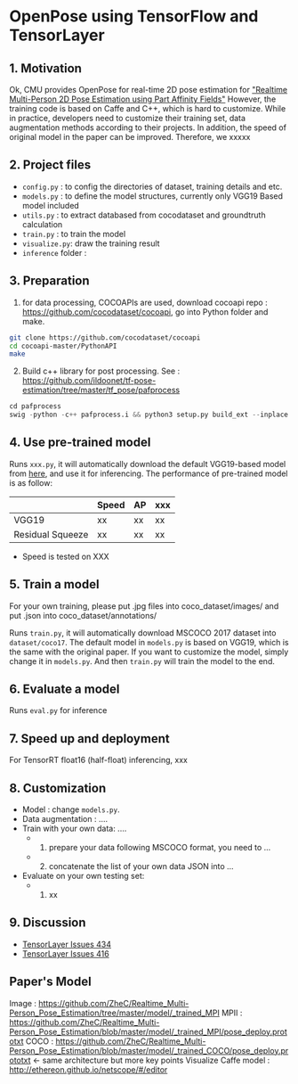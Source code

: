 # OpenPose using TensorFlow and TensorLayer

## 1. Motivation

Ok, CMU provides OpenPose for real-time 2D pose estimation for ["Realtime Multi-Person 2D Pose Estimation using Part Affinity Fields"]() However, the training code is based on Caffe and C++, which is hard to customize.
While in practice, developers need to customize their training set, data augmentation methods according to their projects.
In addition, the speed of original model in the paper can be improved.
Therefore, we xxxxx

## 2. Project files

- `config.py` : to config the directories of dataset, training details and etc.
- `models.py` : to define the model structures, currently only VGG19 Based model included
- `utils.py` : to extract databased from cocodataset and groundtruth calculation
- `train.py` : to train the model
- `visualize.py`: draw the training result
- `inference` folder :

## 3. Preparation


1. for data processing, COCOAPIs are used, download cocoapi repo : https://github.com/cocodataset/cocoapi, go into Python folder and make.

```bash
git clone https://github.com/cocodataset/cocoapi
cd cocoapi-master/PythonAPI
make
```

2. Build c++ library for post processing. See : https://github.com/ildoonet/tf-pose-estimation/tree/master/tf_pose/pafprocess

```python
cd pafprocess
swig -python -c++ pafprocess.i && python3 setup.py build_ext --inplace
```

## 4. Use pre-trained model

Runs `xxx.py`, it will automatically download the default VGG19-based model from [here](https://github.com/tensorlayer/pretrained-models), 
and use it for inferencing.
The performance of pre-trained model is as follow:

|             	| Speed      	| AP      	| xxx |
|-------------	|---------------	|---------------	|---------------	|
| VGG19 	| xx	| xx	| xx 	| 
| Residual Squeeze  	| xx	| xx 	| xx 	| 

- Speed is tested on XXX

## 5. Train a model
For your own training, please put .jpg files into coco_dataset/images/ and put .json into coco_dataset/annotations/

Runs `train.py`, it will automatically download MSCOCO 2017 dataset into `dataset/coco17`. 
The default model in `models.py` is based on VGG19, which is the same with the original paper. 
If you want to customize the model, simply change it in `models.py`.
And then `train.py` will train the model to the end.

## 6. Evaluate a model

Runs `eval.py` for inference 

## 7. Speed up and deployment

For TensorRT float16 (half-float) inferencing, xxx

## 8. Customization
- Model : change `models.py`.
- Data augmentation : ....
- Train with your own data: ....  
    - 1) prepare your data following MSCOCO format, you need to ...
    - 2) concatenate the list of your own data JSON into ...
- Evaluate on your own testing set:
    - 1) xx

## 9. Discussion

- [TensorLayer Issues 434](https://github.com/tensorlayer/tensorlayer/issues/434)
- [TensorLayer Issues 416](https://github.com/tensorlayer/tensorlayer/issues/416)



Paper's Model
--------------
Image : https://github.com/ZheC/Realtime_Multi-Person_Pose_Estimation/tree/master/model/_trained_MPI
MPII  : https://github.com/ZheC/Realtime_Multi-Person_Pose_Estimation/blob/master/model/_trained_MPI/pose_deploy.prototxt
COCO  : https://github.com/ZheC/Realtime_Multi-Person_Pose_Estimation/blob/master/model/_trained_COCO/pose_deploy.prototxt  <- same architecture but more key points
Visualize Caffe model : http://ethereon.github.io/netscope/#/editor

